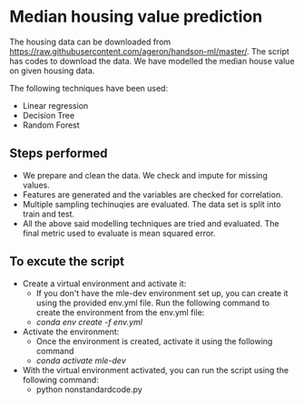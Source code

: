 # Median housing value prediction

The housing data can be downloaded from https://raw.githubusercontent.com/ageron/handson-ml/master/. The script has codes to download the data. We have modelled the median house value on given housing data. 

The following techniques have been used: 

 - Linear regression
 - Decision Tree
 - Random Forest

## Steps performed
 - We prepare and clean the data. We check and impute for missing values.
 - Features are generated and the variables are checked for correlation.
 - Multiple sampling techinuqies are evaluated. The data set is split into train and test.
 - All the above said modelling techniques are tried and evaluated. The final metric used to evaluate is mean squared error.

## To excute the script
 - Create a virtual environment and activate it:
   - If you don't have the mle-dev environment set up, you can create it using the provided env.yml file.
   Run the following command to create the environment from the env.yml file:
   - *conda env create -f env.yml*
 - Activate the environment:
   - Once the environment is created, activate it using the following command
   - *conda activate mle-dev*
 - With the virtual environment activated, you can run the script using the following command:
   - python nonstandardcode.py


      

